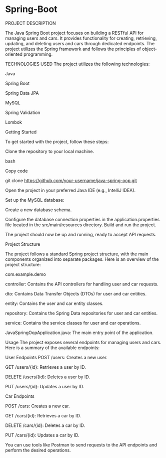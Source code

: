 # Spring-Boot 
PROJECT DESCRIPTION

The Java Spring Boot project focuses on building a RESTful API for managing users and cars. It provides functionality for creating, retrieving, updating, and deleting users and cars through dedicated endpoints. The project utilizes the Spring framework and follows the principles of object-oriented programming.

TECHNOLOGIES USED
The project utilizes the following technologies:

Java

Spring Boot

Spring Data JPA

MySQL

Spring Validation

Lombok

Getting Started

To get started with the project, follow these steps:

Clone the repository to your local machine.

bash

Copy code

git clone https://github.com/your-username/java-spring-oop.git

Open the project in your preferred Java IDE (e.g., IntelliJ IDEA).

Set up the MySQL database:

Create a new database schema.

Configure the database connection properties in the application.properties file located in the src/main/resources directory.
Build and run the project.


The project should now be up and running, ready to accept API requests.

Project Structure

The project follows a standard Spring project structure, with the main components organized into separate packages. Here is an overview of the project structure:

com.example.demo

controller: Contains the API controllers for handling user and car requests.

dto: Contains Data Transfer Objects (DTOs) for user and car entities.

entity: Contains the user and car entity classes.

repository: Contains the Spring Data repositories for user and car entities.

service: Contains the service classes for user and car operations.

JavaSpringOopApplication.java: The main entry point of the application.

Usage
The project exposes several endpoints for managing users and cars. Here is a summary of the available endpoints:


User Endpoints
POST /users: Creates a new user.

GET /users/{id}: Retrieves a user by ID.

DELETE /users/{id}: Deletes a user by ID.

PUT /users/{id}: Updates a user by ID.

Car Endpoints

POST /cars: Creates a new car.

GET /cars/{id}: Retrieves a car by ID.

DELETE /cars/{id}: Deletes a car by ID.

PUT /cars/{id}: Updates a car by ID.

You can use tools like Postman to send requests to the API endpoints and perform the desired operations.


